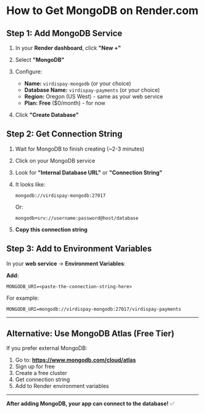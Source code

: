 # How to Get MongoDB on Render.com

## Step 1: Add MongoDB Service

1. In your **Render dashboard**, click **"New +"**
2. Select **"MongoDB"**
3. Configure:
   - **Name:** `virdispay-mongodb` (or your choice)
   - **Database Name:** `virdispay-payments` (or your choice)
   - **Region:** Oregon (US West) - same as your web service
   - **Plan:** **Free** ($0/month) - for now

4. Click **"Create Database"**

## Step 2: Get Connection String

1. Wait for MongoDB to finish creating (~2-3 minutes)
2. Click on your MongoDB service
3. Look for **"Internal Database URL"** or **"Connection String"**
4. It looks like:
   ```
   mongodb://virdispay-mongodb:27017
   ```
   Or:
   ```
   mongodb+srv://username:password@host/database
   ```

5. **Copy this connection string**

## Step 3: Add to Environment Variables

In your **web service** → **Environment Variables**:

**Add:**
```
MONGODB_URI=<paste-the-connection-string-here>
```

For example:
```
MONGODB_URI=mongodb://virdispay-mongodb:27017/virdispay-payments
```

---

## Alternative: Use MongoDB Atlas (Free Tier)

If you prefer external MongoDB:

1. Go to: **https://www.mongodb.com/cloud/atlas**
2. Sign up for free
3. Create a free cluster
4. Get connection string
5. Add to Render environment variables

---

**After adding MongoDB, your app can connect to the database!** ✅


